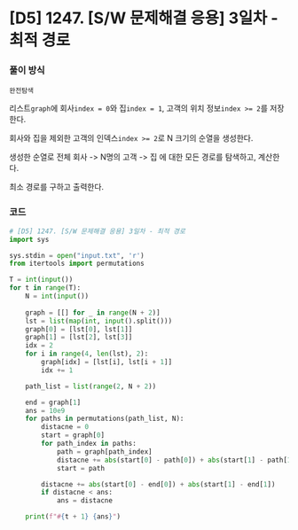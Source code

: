 # [D5] 1247. [S/W 문제해결 응용] 3일차 - 최적 경로

### 풀이 방식

`완전탐색`

리스트`graph`에 회사`index = 0`와 집`index = 1`, 고객의 위치 정보`index >= 2`를 저장한다. 

회사와 집을 제외한 고객의 인덱스`index >= 2`로 N 크기의 순열을 생성한다.

생성한 순열로 전체 회사 -> N명의 고객 -> 집 에 대한 모든 경로를 탐색하고, 계산한다.

최소 경로를 구하고 출력한다. 

### 코드

```python
# [D5] 1247. [S/W 문제해결 응용] 3일차 - 최적 경로
import sys

sys.stdin = open("input.txt", 'r')
from itertools import permutations

T = int(input())
for t in range(T):
	N = int(input()) 
    
	graph = [[] for _ in range(N + 2)]
	lst = list(map(int, input().split()))
	graph[0] = [lst[0], lst[1]]
	graph[1] = [lst[2], lst[3]]
	idx = 2
	for i in range(4, len(lst), 2):
		graph[idx] = [lst[i], lst[i + 1]]
		idx += 1

	path_list = list(range(2, N + 2))

	end = graph[1]
	ans = 10e9
	for paths in permutations(path_list, N):
		distacne = 0
		start = graph[0]
		for path_index in paths:
			path = graph[path_index]
			distacne += abs(start[0] - path[0]) + abs(start[1] - path[1])
			start = path

		distacne += abs(start[0] - end[0]) + abs(start[1] - end[1])
		if distacne < ans:
			ans = distacne

	print(f"#{t + 1} {ans}")

```

